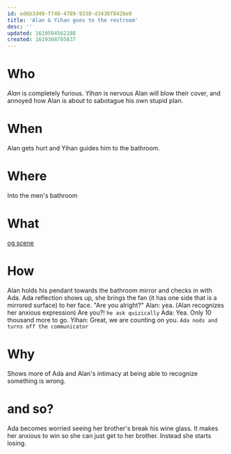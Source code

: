 ```yaml
---
id: ed6b3d40-ff48-4789-9338-d3430f842be0
title: 'Alan & Yihan goes to the restroom'
desc: ''
updated: 1619504562288
created: 1619308705837
---
```


# Who
*Alan* is completely furious.
*Yihan* is nervous Alan will blow their cover, and annoyed how Alan is about to sabotague his own stupid plan.

# When
Alan gets hurt and Yihan guides him to the bathroom.

# Where
Into the men's bathroom

# What
[og scene](https://github.com/9ae/ace/blob/master/chapters/04.md#alan-gets-jealous)

# How
Alan holds his pendant towards the bathroom mirror and checks in with Ada. Ada reflection shows up, she brings the fan (it has one side that is a mirrored surface) to her face. "Are you alright?"
Alan: yea. (Alan recognizes her anxious expression) Are you?! `he ask quizically`
Ada: Yea. Only 10 thousand more to go.
Yihan: Great, we are counting on you.
`Ada nods and turns off the communicator`

# Why
Shows more of Ada and Alan's intimacy at being able to recognize something is wrong.

# and so?
Ada becomes worried seeing her brother's break his wine glass. It makes her anxious to win so she can just get to her brother. Instead she starts losing.